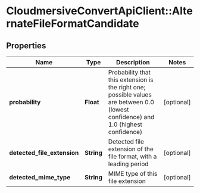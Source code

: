# CloudmersiveConvertApiClient::AlternateFileFormatCandidate

## Properties
Name | Type | Description | Notes
------------ | ------------- | ------------- | -------------
**probability** | **Float** | Probability that this extension is the right one; possible values are between 0.0 (lowest confidence) and 1.0 (highest confidence) | [optional] 
**detected_file_extension** | **String** | Detected file extension of the file format, with a leading period | [optional] 
**detected_mime_type** | **String** | MIME type of this file extension | [optional] 


